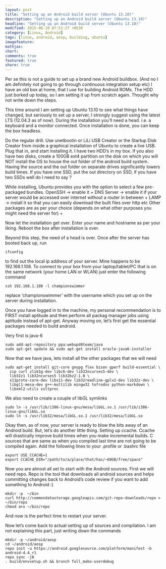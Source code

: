 ```yaml
---
layout: post
title: "Setting up an Android build server (Ubuntu 13.10)"
description: "Setting up an Android build server (Ubuntu 13.10)"
headline: "Setting up an Android build server (Ubuntu 13.10)"
modified: 2015-06-10 07:51:27 +0530
category: [Linux, Android]
tags: [linux, android, aosp, building, ubuntu]
imagefeature: 
mathjax: 
chart: 
comments: true
featured: true
share: true
---
```

Per se this is not a guide to set up a brand new Android buildbox. (And no I am definitely not going to go through continuous integration setup etc)
I have an old box at home, that I use for building Android ROMs. The HDD just borked up today, so I am setting it up from scratch again. Thought why not write down the steps.

This time around I am setting up Ubuntu 13.10 to see what things have changed, but seriously to set up a server, I strongly suggest using the latest LTS (12.04.3 as of now). During the installation you’ll need a head. i.e. a keyboard and a monitor connected. Once installation is done, you can keep the box headless.

Do the regular drill. Use unetbootin or LiLi USB Creator or the Startup Disk Creator from inside a graphical installation of Ubuntu to create a live USB. Plug that in, and start installing it.
I have two HDD’s in my box. If you also have two disks, create a 100GB ext4 partition on the disk on which you will NOT install the OS to house the out folder of the android build system. Having the source and the out folder on separate drives significantly lowers build times. If you have one SSD, put the out directory on SSD, if you have two SSDs well do I need to say ?

While installing, Ubuntu provides you with the option to select a few pre-packaged bundles.
OpenSSH -> enable it   +
DNS Server -> enable it if your server would be accessed over internet without a router in between   +
LAMP -> install it so that you can easily download the built files over http etc
Other packages are as per your choice (depends on what other purposes you might need the server for) +

Now let the installation get over. Enter your name and hostname as per your liking. Reboot the box after installation is over.

Beyond this step, the need of a head is over. Once after the server has booted back up, run

```shell
ifconfig  
```

to find out the local ip address of your server. Mine happens to be 192.168.1.108. To connect to your box from your laptop/tablet/PC that is on the same network (your home LAN or WLAN) just enter the following command

```shell
ssh 192.168.1.108 -l championswimmer   
```

replace ‘championswimmer’ with the username which you set up on the server during installation.

Once you have logged in to the machine, my personal recommendation is to FIRST install aptitude and then perform all packag manager jobs using aptitude instead of apt-get.
Anyway moving on, let’s first get the essential packages needed to build android.

Very first is java-6

```shell
sudo add-apt-repository ppa:webupd8team/java   
sudo apt-get update && sudo apt-get install oracle-java6-installer   
```

Now that we have java, lets install all the other packages that we will need

```shell
sudo apt-get install git-core gnupg flex bison gperf build-essential \    
  zip curl zlib1g-dev libc6-dev lib32ncurses5-dev \     
  lib32z1 lib32ncurses5 lib32bz2-1.0 \     
  x11proto-core-dev libx11-dev lib32readline-gplv2-dev lib32z-dev \     
  libgl1-mesa-dev g++-multilib mingw32 tofrodos python-markdown \    
  libxml2-utils xsltproc    
```

We also need to create a couple of libGL symlinks

```shell
sudo ln -s /usr/lib/i386-linux-gnu/mesa/libGL.so.1 /usr/lib/i386-linux-gnu/libGL.so    
sudo ln -s /usr/lib32/mesa/libGL.so.1 /usr/lib32/mesa/libGL.so    
```

Okay then, as of now, your server is ready to blow the bits away of an Android build. But, let’s do another little thing. Setting up ccache. Ccache will drastically improve build times when you make incremental builds. C sources that are same as when you compiled last time are not going to be compiled again.
Add the following lines to your .profile or .bashrc file

```shell
export USE_CCACHE=1   
export CCACHE_DIR="/path/to/a/place/that/has/~60GB/free/space"   
```

Now you are almost all set to start with the Android sources. First we will need repo. Repo is the tool that downloads all android sources and helps committing changes back to Android’s code review if you want to add something to Android :)

```shell
mkdir -p  ~/bin    
curl http://commondatastorage.googleapis.com/git-repo-downloads/repo > ~/bin/repo    
chmod a+x ~/bin/repo
```

And now is the perfect time to restart your server.

Now let’s come back to actual setting up of sources and compilation. I am not explaining this part, just writing down the commands

```shell    
mkdir -p ~/android/aosp      
cd ~/android/aosp     
repo init -u https://android.googlesource.com/platform/manifest -b android-4.4_r1    
repo sync -j8    
. build/envsetup.sh && brunch full_mako-userdebug     
```
